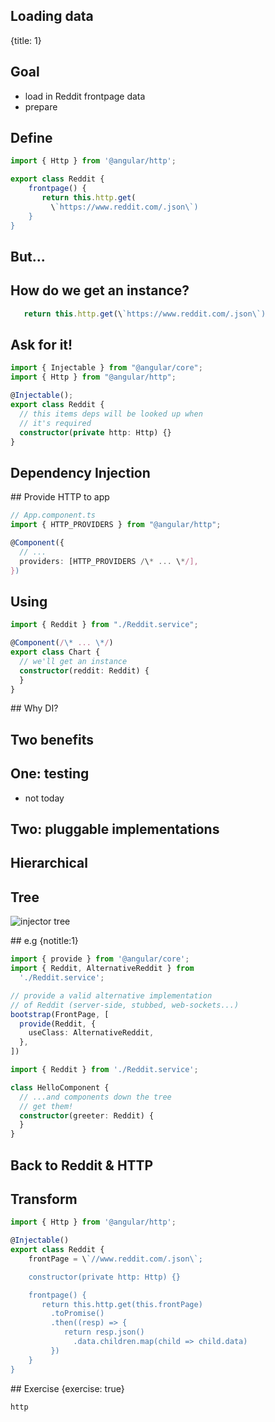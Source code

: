 ## Loading data
{title: 1}

## Goal

- load in Reddit frontpage data
- prepare


## Define

```typescript
import { Http } from '@angular/http';

export class Reddit {
    frontpage() {
       return this.http.get(
         \`https://www.reddit.com/.json\`)
    }
}
```

## But...

## How do we get an instance?

```typescript
   return this.http.get(\`https://www.reddit.com/.json\`)
```

## Ask for it!

```typescript
import { Injectable } from "@angular/core";
import { Http } from "@angular/http";

@Injectable();
export class Reddit {
  // this items deps will be looked up when
  // it's required
  constructor(private http: Http) {}
}
```

## Dependency Injection

## Provide HTTP to app

```typescript
// App.component.ts
import { HTTP_PROVIDERS } from "@angular/http";

@Component({
  // ...
  providers: [HTTP_PROVIDERS /\* ... \*/],
})
```

## Using

```typescript
import { Reddit } from "./Reddit.service";

@Component(/\* ... \*/)
export class Chart {
  // we'll get an instance
  constructor(reddit: Reddit) {
  }
}
```

## Why DI?

## Two benefits

## One: testing

- not today

## Two: pluggable implementations

## Hierarchical

## Tree

![injector tree](img/injector-tree.png)

## e.g
{notitle:1}

```typescript
import { provide } from '@angular/core';
import { Reddit, AlternativeReddit } from 
  './Reddit.service';

// provide a valid alternative implementation
// of Reddit (server-side, stubbed, web-sockets...)
bootstrap(FrontPage, [
  provide(Reddit, { 
    useClass: AlternativeReddit,
  },
])
```

```typescript
import { Reddit } from './Reddit.service';

class HelloComponent {
  // ...and components down the tree 
  // get them!
  constructor(greeter: Reddit) { 
  }
}
```

## Back to Reddit & HTTP

## Transform

```typescript
import { Http } from '@angular/http';

@Injectable()
export class Reddit {
    frontPage = \`//www.reddit.com/.json\`;

    constructor(private http: Http) {}

    frontpage() {
       return this.http.get(this.frontPage)
         .toPromise()
         .then((resp) => {
            return resp.json()
              .data.children.map(child => child.data)
         })
    }
}
```

## Exercise
{exercise: true}

    http
